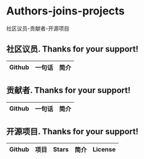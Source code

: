 # Authors-joins-projects
社区议员-贡献者-开源项目

## 社区议员. Thanks for your support!
| Github | 一句话|简介|
|:---:|:---|----|

## 贡献者. Thanks for your support!
| Github | 一句话|简介|
|:---:|:---|----|

## 开源项目. Thanks for your support!
| Github | 项目|Stars|简介|License|
|:---:|:---|:---|:---|----|
